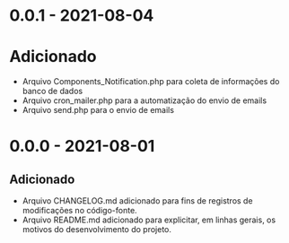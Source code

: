 # 0.0.1 - 2021-08-04
# Adicionado
- Arquivo Components_Notification.php para coleta de informações do banco de dados
- Arquivo cron_mailer.php para a automatização do envio de emails
- Arquivo send.php para o envio de emails

# 0.0.0 - 2021-08-01
## Adicionado
- Arquivo CHANGELOG.md adicionado para fins de registros de modificações no código-fonte.
- Arquivo README.md adicionado para explicitar, em linhas gerais, os motivos do  desenvolvimento do projeto.

